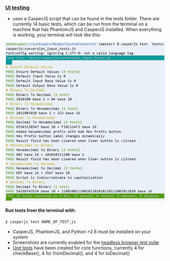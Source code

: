 ### [UI testing][mainUItest] 
* uses a CasperJS script that can be found in the tests folder. There are currently 14 basic tests, which can be run from the terminal on a machine that has PhantomJS and CasperJS installed. When everything is working, your terminal will look like this:

![WorkingTests](../../images/casperjs_workingtests_suite.PNG "Passing browser tests")


#### Run tests from the terminal with:
```bash
$ casperjs test NAME_OF_TEST.js
```
* CasperJS, PhantomJS, and Python >2.6 must be installed on your system
* Screenshots are currently enabled for the [headless browser test suite][mainUItest]
* [Unit tests][unit] have been created for core functions, currently 4 for checkBase(), 4 for fromDecimal(), and 4 for toDecimal()
 

[mainUItest]: /conversion_input_tests.js
[unit]: /unit_tests.js